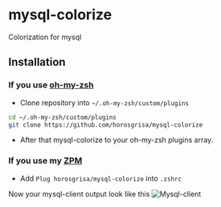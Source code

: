 mysql-colorize
===========

Colorization for mysql

Installation
------------
### If you use [oh-my-zsh](https://github.com/robbyrussell/oh-my-zsh)

* Clone repository into `~/.oh-my-zsh/custom/plugins`
```sh
cd ~/.oh-my-zsh/custom/plugins
git clone https://github.com/horosgrisa/mysql-colorize
```
* After that mysql-colorize to your oh-my-zsh plugins array.

### If you use my [ZPM](https://github.com/horosgrisa/ZPM)

* Add `Plug horosgrisa/mysql-colorize` into `.zshrc`

Now your mysql-client output look like this
![Mysql-client](https://raw.githubusercontent.com/horosgrisa/mysql-colorize/master/screenshot.png)
